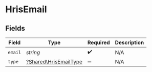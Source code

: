 # HrisEmail


## Fields

| Field                                                         | Type                                                          | Required                                                      | Description                                                   |
| ------------------------------------------------------------- | ------------------------------------------------------------- | ------------------------------------------------------------- | ------------------------------------------------------------- |
| `email`                                                       | *string*                                                      | :heavy_check_mark:                                            | N/A                                                           |
| `type`                                                        | [?Shared\HrisEmailType](../../Models/Shared/HrisEmailType.md) | :heavy_minus_sign:                                            | N/A                                                           |